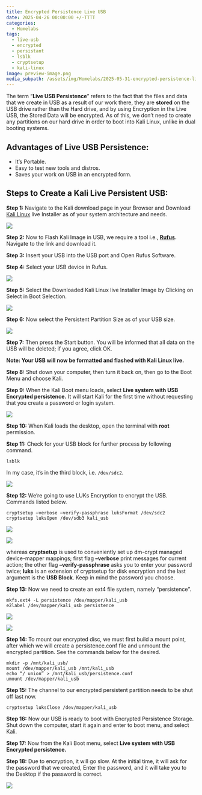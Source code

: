 ```yaml
---
title: Encrypted Persistence Live USB
date: 2025-04-26 00:00:00 +/-TTTT
categories:
  - Homelabs
tags:
  - live-usb
  - encrypted
  - persistant
  - lsblk
  - cryptsetup
  - kali-linux
image: preview-image.png
media_subpath: /assets/img/Homelabs/2025-05-31-encrypted-persistence-live-usb/
---
```


The term “**Live USB Persistence**” refers to the fact that the files and data that we create in USB as a result of our work there, they are **stored** on the USB drive rather than the Hard drive, and by using Encryption in the Live USB, the Stored Data will be encrypted. As of this, we don’t need to create any partitions on our hard drive in order to boot into Kali Linux, unlike in dual booting systems.

## Advantages of Live USB Persistence:

* It’s Portable.
* Easy to test new tools and distros.
* Saves your work on USB in an encrypted form.

## Steps to Create a Kali Live Persistent USB:

**Step 1:** Navigate to the Kali download page in your Browser and Download [Kali Linux](https://www.kali.org/get-kali/#kali-live) live Installer as of your system architecture and needs.&#x20;

![](2025-05-31-encrypted-persistence-live-usb-2.png)

**Step 2:** Now to Flash Kali Image in USB, we require a tool i.e., [**Rufus**](https://rufus.ie/en/)**.** Navigate to the link and download it.

**Step 3:** Insert your USB into the USB port and Open Rufus Software.

**Step 4:** Select your USB device in Rufus.

![](2025-05-31-encrypted-persistence-live-usb-3.png)

**Step 5:** Select the Downloaded Kali Linux live Installer Image by Clicking on Select in Boot Selection.

![](2025-05-31-encrypted-persistence-live-usb-4.png)

**Step 6:** Now select the Persistent Partition Size as of your USB size.

![](2025-05-31-encrypted-persistence-live-usb-5.png)

**Step 7:** Then press the Start button. You will be informed that all data on the USB will be deleted; if you agree, click OK.

**Note: Your USB will now be formatted and flashed with Kali Linux live.**&#x20;

**Step 8:** Shut down your computer, then turn it back on, then go to the Boot Menu and choose Kali.

**Step 9:** When the Kali Boot menu loads, select **Live system with USB Encrypted persistence.** It will start Kali for the first time without requesting that you create a password or login system.

![](2025-05-31-encrypted-persistence-live-usb-6.png)

**Step 10:** When Kali loads the desktop, open the terminal with **root** permission.

**Step 11:** Check for your USB block for further process by following command.

```
lsblk
```

In my case, it’s in the third block, i.e. `/dev/sdc2`.

![](2025-05-31-encrypted-persistence-live-usb-7.png)

**Step 12:** We’re going to use LUKs Encryption to encrypt the USB. Commands listed below.

```
cryptsetup –verbose –verify-passphrase luksFormat /dev/sdc2
cryptsetup luksOpen /dev/sdb3 kali_usb
```

![](2025-05-31-encrypted-persistence-live-usb-8.png)

![](2025-05-31-encrypted-persistence-live-usb-9.png)

whereas **cryptsetup** is used to conveniently set up dm-crypt managed device-mapper mappings; first flag **–verbose** print messages for current action; the other flag **–verify-passphrase** asks you to enter your password twice; **luks** is an extension of cryptsetup for disk encryption and the last argument is the **USB Block**. Keep in mind the password you choose.

**Step 13:** Now we need to create an ext4 file system, namely “persistence”.

```
mkfs.ext4 -L persistence /dev/mapper/kali_usb
e2label /dev/mapper/kali_usb persistence
```

![](2025-05-31-encrypted-persistence-live-usb-10.png)

![](2025-05-31-encrypted-persistence-live-usb-11.png)

**Step 14:** To mount our encrypted disc, we must first build a mount point, after which we will create a persistence.conf file and unmount the encrypted partition. See the commands below for the desired.

```
mkdir -p /mnt/kali_usb/
mount /dev/mapper/kali_usb /mnt/kali_usb
echo “/ union” > /mnt/kali_usb/persistence.conf
umount /dev/mapper/kali_usb
```

**Step 15:** The channel to our encrypted persistent partition needs to be shut off last now.

```
cryptsetup luksClose /dev/mapper/kali_usb
```

**Step 16:** Now our USB is ready to boot with Encrypted Persistence Storage. Shut down the computer, start it again and enter to boot menu, and select Kali.

**Step 17:** Now from the Kali Boot menu, select **Live system with USB Encrypted persistence.**

**Step 18:** Due to encryption, it will go slow. At the initial time, it will ask for the password that we created, Enter the password, and it will take you to the Desktop if the password is correct.

![](2025-05-31-encrypted-persistence-live-usb-12.png)
